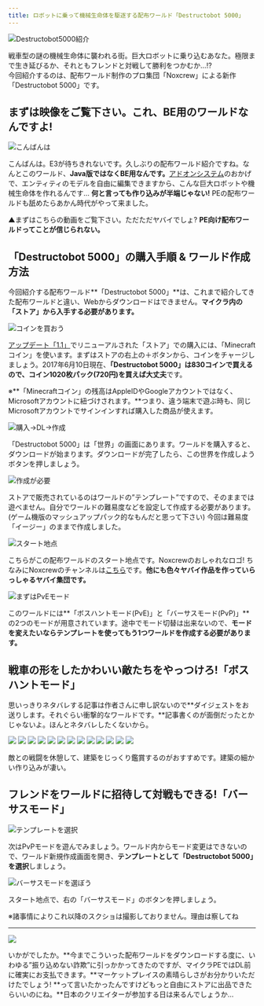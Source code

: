 ```yaml
---
title: ロボットに乗って機械生命体を駆逐する配布ワールド「Destructobot 5000」
---
```


![Destructobot5000紹介](https://cdn-ak.f.st-hatena.com/images/fotolife/s/sasigume/20210208/20210208122637.png)

戦車型の謎の機械生命体に襲われる街。巨大ロボットに乗り込むあなた。極限まで生き延びるか、それともフレンドと対戦して勝利をつかむか…!?  
今回紹介するのは、配布ワールド制作のプロ集団「Noxcrew」による新作「Destructobot 5000」です。

## まずは映像をご覧下さい。これ、BE用のワールドなんですよ!

![こんばんは](https://cdn-ak.f.st-hatena.com/images/fotolife/s/sasigume/20210208/20210208113240.png)

こんばんは。E3が待ちきれないです。久しぶりの配布ワールド紹介ですね。なんとこのワールド、**Java版ではなくBE用なんです。**[アドオンシステム](https://www.napoan.com/addon-qanda-matome/)のおかげで、エンティティのモデルを自由に編集できますから、こんな巨大ロボットや機械生命体を作れるんです… **何と言っても作り込みが半端じゃない!** PEの配布ワールドも舐めたらあかん時代がやって来ました。

▲まずはこちらの動画をご覧下さい。ただただヤバイでしょ? **PE向け配布ワールドってことが信じられない。**

## 「Destructobot 5000」の購入手順 & ワールド作成方法

今回紹介する配布ワールド**「Destructobot 5000」**は、これまで紹介してきた配布ワールドと違い、Webからダウンロードはできません。**マイクラ内の「ストア」から入手する必要があります。**

![コインを買おう](https://cdn-ak.f.st-hatena.com/images/fotolife/s/sasigume/20210208/20210208103755.png)

[アップデート「1.1」](https://www.napoan.com/pe-update-11/)でリニューアルされた「ストア」での購入には、「Minecraftコイン」を使います。まずはストアの右上の＋ボタンから、コインをチャージしましょう。2017年6月10日現在、**「Destructobot 5000」は830コインで買えるので、コイン1020枚パック(720円)を買えば大丈夫**です。

※**「Minecraftコイン」の残高はAppleIDやGoogleアカウントではなく、Microsoftアカウントに紐づけされます。**つまり、違う端末で遊ぶ時も、同じMicrosoftアカウントでサインインすれば購入した商品が使えます。

![購入→DL→作成](https://cdn-ak.f.st-hatena.com/images/fotolife/s/sasigume/20210208/20210208123645.png)

「Destructobot 5000」は「世界」の画面にあります。ワールドを購入すると、ダウンロードが始まります。ダウンロードが完了したら、この世界を作成しようボタンを押しましょう。

![作成が必要](https://cdn-ak.f.st-hatena.com/images/fotolife/s/sasigume/20210208/20210208121825.png)

ストアで販売されているのはワールドの”テンプレート”ですので、そのままでは遊べません。自分でワールドの難易度などを設定して作成する必要があります。(ゲーム機版のマッシュアップパック的なもんだと思って下さい) 今回は難易度「イージー」のままで作成しました。

![スタート地点](https://cdn-ak.f.st-hatena.com/images/fotolife/s/sasigume/20210208/20210208113222.png)

こちらがこの配布ワールドのスタート地点です。Noxcrewのおしゃれなロゴ! ちなみにNoxcrewのチャンネルは[こちら](https://www.youtube.com/channel/UC2o-IioLi5ijTLqwiqC8tdQ)です。**他にも色々ヤバイ作品を作っていらっしゃるヤバイ集団です。**

![まずはPvEモード](https://cdn-ak.f.st-hatena.com/images/fotolife/s/sasigume/20210208/20210208110003.png)

このワールドには**「ボスハントモード(PvE)」と「バーサスモード(PvP)」**の2つのモードが用意されています。途中でモード切替は出来ないので、**モードを変えたいならテンプレートを使ってもう1つワールドを作成する必要があります。**

## 戦車の形をしたかわいい敵たちをやっつけろ!「ボスハントモード」

思いっきりネタバレする記事は作者さんに申し訳ないので**ダイジェストをお送りします。それぐらい衝撃的なワールドです。**記事書くのが面倒だったとかじゃないよ。ほんとネタバレしたくないから。

![](https://cdn-ak.f.st-hatena.com/images/fotolife/s/sasigume/20210208/20210208113227.png) ![](https://cdn-ak.f.st-hatena.com/images/fotolife/s/sasigume/20210208/20210208113231.png) ![](https://cdn-ak.f.st-hatena.com/images/fotolife/s/sasigume/20210208/20210208113237.png) ![](https://cdn-ak.f.st-hatena.com/images/fotolife/s/sasigume/20210208/20210208113245.png) ![](https://cdn-ak.f.st-hatena.com/images/fotolife/s/sasigume/20210208/20210208113249.png) ![](https://cdn-ak.f.st-hatena.com/images/fotolife/s/sasigume/20210208/20210208113253.png) ![](https://cdn-ak.f.st-hatena.com/images/fotolife/s/sasigume/20210208/20210208113257.png) ![](https://cdn-ak.f.st-hatena.com/images/fotolife/s/sasigume/20210208/20210208113301.png) ![](https://cdn-ak.f.st-hatena.com/images/fotolife/s/sasigume/20210208/20210208113310.png) ![](https://cdn-ak.f.st-hatena.com/images/fotolife/s/sasigume/20210208/20210208113315.png) ![](https://cdn-ak.f.st-hatena.com/images/fotolife/s/sasigume/20210208/20210208113322.png) ![](https://cdn-ak.f.st-hatena.com/images/fotolife/s/sasigume/20210208/20210208113306.png) ![](https://cdn-ak.f.st-hatena.com/images/fotolife/s/sasigume/20210208/20210208113326.png)

敵との戦闘を休憩して、建築をじっくり鑑賞するのがおすすめです。建築の細かい作り込みが凄い。

## フレンドをワールドに招待して対戦もできる!「バーサスモード」

![テンプレートを選択](https://cdn-ak.f.st-hatena.com/images/fotolife/s/sasigume/20210208/20210208123008.png)

次はPvPモードを遊んでみましょう。ワールド内からモード変更はできないので、ワールド新規作成画面を開き、**テンプレートとして「Destructobot 5000」を選択**しましょう。

![バーサスモードを選ぼう](https://cdn-ak.f.st-hatena.com/images/fotolife/s/sasigume/20210208/20210208113329.png)

スタート地点で、右の「バーサスモード」のボタンを押しましょう。

※諸事情によりこれ以降のスクショは撮影しておりません。理由は察してね

---

![](https://cdn-ak.f.st-hatena.com/images/fotolife/s/sasigume/20210208/20210208113319.png)

いかがでしたか。**今までこういった配布ワールドをダウンロードする度に、いわゆる”振り込めない詐欺”に引っかかってきたのですが、マイクラPEではDL前に確実にお支払できます。**マーケットプレイスの素晴らしさがお分かりいただけたでしょう! **って言いたかったんですけどもっと自由にストアに出品できたらいいのにね。**日本のクリエイターが参加する日は来るんでしょうか…
